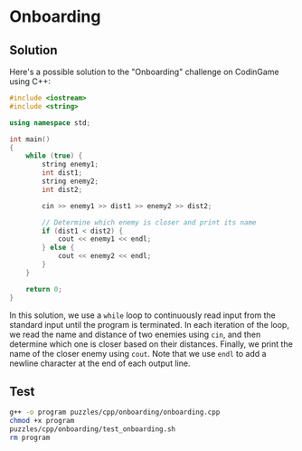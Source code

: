 # Onboarding

## Solution

Here's a possible solution to the "Onboarding" challenge on CodinGame using C++:

```c++
#include <iostream>
#include <string>

using namespace std;

int main()
{
    while (true) {
        string enemy1;
        int dist1;
        string enemy2;
        int dist2;

        cin >> enemy1 >> dist1 >> enemy2 >> dist2;

        // Determine which enemy is closer and print its name
        if (dist1 < dist2) {
            cout << enemy1 << endl;
        } else {
            cout << enemy2 << endl;
        }
    }

    return 0;
}
```

In this solution, we use a `while` loop to continuously read input from the standard input until the program is terminated. In each iteration of the loop, we read the name and distance of two enemies using `cin`, and then determine which one is closer based on their distances. Finally, we print the name of the closer enemy using `cout`. Note that we use `endl` to add a newline character at the end of each output line.

## Test

```bash
g++ -o program puzzles/cpp/onboarding/onboarding.cpp
chmod +x program
puzzles/cpp/onboarding/test_onboarding.sh
rm program
```
